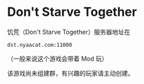 # Don't Starve Together

饥荒（Don't Starve Together）服务器地址在

```
dst.nyaacat.com:11000
```

（一般来说这个游戏会带着 Mod 玩）

该游戏尚未组建群，有兴趣的玩家请主动创建。
